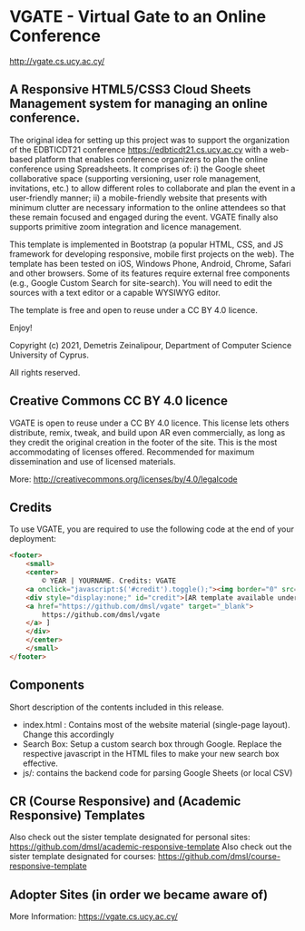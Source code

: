 # VGATE - Virtual Gate to an Online Conference

http://vgate.cs.ucy.ac.cy/

## A Responsive HTML5/CSS3 Cloud Sheets Management system for managing an online conference.

The original idea for setting up this project was to support the organization of the EDBTICDT21 conference https://edbticdt21.cs.ucy.ac.cy  with a web-based platform that enables conference organizers to plan the online conference using Spreadsheets. It comprises of: i) the Google sheet collaborative space (supporting versioning, user role management, invitations, etc.) to allow different roles to collaborate and plan the event in a user-friendly manner; ii) a mobile-friendly website that presents with minimum clutter are necessary information to the online attendees so that these remain focused and engaged during the event. VGATE finally also supports primitive zoom integration and licence management.

This template is implemented in Bootstrap (a popular HTML, CSS, and JS framework for developing responsive, mobile first projects on the web). The template has been tested on iOS, Windows Phone, Android, Chrome, Safari and other browsers. Some of its features require external free components (e.g., Google Custom Search for site-search). You will need to edit the sources with a text editor or a capable WYSIWYG editor.

The template is free and open to reuse under a CC BY 4.0 licence.

Enjoy!

Copyright (c) 2021, Demetris Zeinalipour, Department of Computer Science
University of Cyprus.

All rights reserved.

## Creative Commons CC BY 4.0 licence 

VGATE is open to reuse under a CC BY 4.0 licence. This license lets others distribute, remix, tweak, and build upon AR even commercially, as long as they credit the original creation in the footer of the site. This is the most accommodating of licenses offered. Recommended for maximum dissemination and use of licensed materials.

More: http://creativecommons.org/licenses/by/4.0/legalcode

## Credits

To use VGATE, you are required to use the following code at the end of your deployment:
```html
<footer>
    <small>
    <center>
        © YEAR | YOURNAME. Credits: VGATE
    <a onclick="javascript:$('#credit').toggle();"><img border="0" src="images/ccby.png"/></a>
    <div style="display:none;" id="credit">[AR template available under Creative Commons CC BY 4.0 licence: 
    <a href="https://github.com/dmsl/vgate" target="_blank">
        https://github.com/dmsl/vgate
    </a> ]
    </div>
    </center>
    </small>
</footer>
```

## Components 

Short description of the contents included in this release.

- index.html : Contains most of the website material (single-page layout). Change this accordingly
- Search Box: Setup a custom search box through Google. Replace the respective javascript in the HTML files to make your new search box effective.
- js/: contains the backend code for parsing Google Sheets (or local CSV)

## CR (Course Responsive) and (Academic Responsive) Templates

Also check out the sister template designated for personal sites: https://github.com/dmsl/academic-responsive-template
Also check out the sister template designated for courses: https://github.com/dmsl/course-responsive-template

## Adopter Sites (in order we became aware of)

More Information: https://vgate.cs.ucy.ac.cy/

